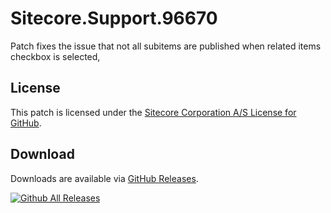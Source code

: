 # Sitecore.Support.96670
Patch fixes the issue that not all subitems are published when related items checkbox is selected,

## License  
This patch is licensed under the [Sitecore Corporation A/S License for GitHub](https://github.com/sitecoresupport/Sitecore.Support.96670/blob/master/LICENSE).  

## Download  
Downloads are available via [GitHub Releases](https://github.com/sitecoresupport/Sitecore.Support.96670/releases).  

[![Github All Releases](https://img.shields.io/github/downloads/SitecoreSupport/Sitecore.Support.96670/total.svg)](https://github.com/SitecoreSupport/Sitecore.Support.96670/releases)
